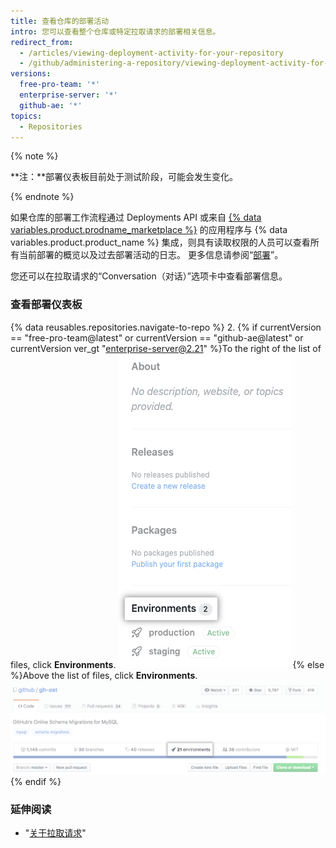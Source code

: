 ```yaml
---
title: 查看仓库的部署活动
intro: 您可以查看整个仓库或特定拉取请求的部署相关信息。
redirect_from:
  - /articles/viewing-deployment-activity-for-your-repository
  - /github/administering-a-repository/viewing-deployment-activity-for-your-repository
versions:
  free-pro-team: '*'
  enterprise-server: '*'
  github-ae: '*'
topics:
  - Repositories
---
```

{% note %}

**注：**部署仪表板目前处于测试阶段，可能会发生变化。

{% endnote %}

如果仓库的部署工作流程通过 Deployments API 或来自 [{% data variables.product.prodname_marketplace %}](https://github.com/marketplace/category/deployment) 的应用程序与 {% data variables.product.product_name %} 集成，则具有读取权限的人员可以查看所有当前部署的概览以及过去部署活动的日志。 更多信息请参阅“[部署](/rest/reference/repos#deployments)”。

您还可以在拉取请求的“Conversation（对话）”选项卡中查看部署信息。

### 查看部署仪表板

{% data reusables.repositories.navigate-to-repo %}
2. {% if currentVersion == "free-pro-team@latest" or currentVersion == "github-ae@latest" or currentVersion ver_gt "enterprise-server@2.21" %}To the right of the list of files, click **Environments**. ![Environments on the right of the repository page](/assets/images/help/repository/environments.png){% else %}Above the list of files, click **Environments**. ![Environments on top of repository page](/assets/images/help/repository/environments-top.png){% endif %}


### 延伸阅读
 - "[关于拉取请求](/articles/about-pull-requests)"
